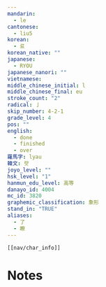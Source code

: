 ```yaml
---
mandarin:
  - le
cantonese:
  - liu5
korean:
  - 료
korean_native: ""
japanese:
  - RYOU
japanese_nanori: ""
vietnamese:
middle_chinese_initial: l
middle_chinese_final: eu
stroke_count: "2"
radical: 亅
skip_number: 4-2-1
grade_level: 4
pos: ""
english:
  - done
  - finished
  - over
羅馬字: lyau
韓文: 럇
joyo_level: ""
hsk_level: "1"
hanmun_edu_level: 高等
danayo_id: 4004
mc_id: 3820
graphemic_classification: 象形
stand_in: "TRUE"
aliases:
  - 了
  - 瞭
---
```

```meta-bind-embed
[[nav/char_info]]
```

# Notes
